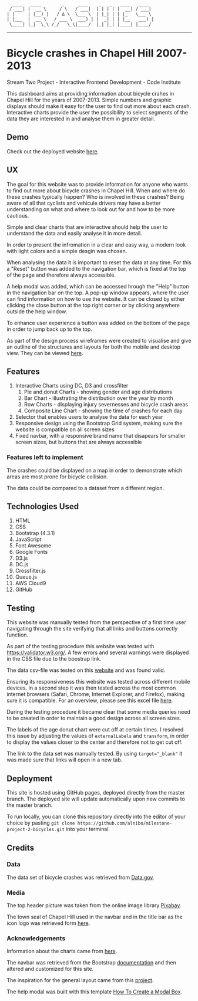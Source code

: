       ____   ____        _     ____    _   _   ____   ____
     / ___| |  __ \     / \   / ___|  | | | | |  __| / ___|
    | |     | |__) |   / ∆ \  \___ \  | |_| | | |_   \___ \
    | |___  |  __ \   / ___ \  ___) | |  _| | | |__   ___) | 
     \____| |_|  \_\ /_/   \_\|____/  |_| |_| |____| |____/

--------------------------- -------------------------------------- 

# Bicycle crashes in Chapel Hill 2007-2013

Stream Two Project - Interactive Frontend Development - Code Institute

This dashboard aims at providing information about bicycle crahes in Chapel Hill for the years of 2007-2013. Simple numbers and graphic displays should make it easy for the user to find out more about each crash. Interactive charts provide the user the possibility to select segments of the data they are interested in and analyse them in greater detail.

## Demo

Check out the deployed website [here]( https://alnibo.github.io/milestone-project-2-bicycles/).

## UX

The goal for this website was to provide information for anyone who wants to find out more about bicycle crashes in Chapel Hill. When and where do these crashes typically happen? Who is involved in these crashes? Being aware of all that cyclists and vehicule drivers may have a better understanding on what and where to look out for and how to be more cautious.

Simple and clear charts that are interactive should help the user to understand the data and easily analyse it in more detail.

In order to present the infromation in a clear and easy way, a modern look with light colors and a simple desgin was chosen.

When analysing the data it is important to reset the data at any time. For this a "Reset" button was added to the navigation bar, which is fixed at the top of the page and therefore always accessible.

A help modal was added, which can be accessed hrough the "Help" button in the navigation bar on the top. A pop-up window appears, where the user can find information on how to use the website. It can be closed by either clicking the close button at the top right corner or by clicking anywhere outside the help window.

To enhance user experience a button was added on the bottom of the page in order to jump back up to the top.

As part of the design process wireframes were created to visualise and give an outline of the structures and layouts for both the mobile and desktop view. They can be viewed [here](https://github.com/alnibo/milestone-project-2-bicycles/tree/master/assets/wireframes).

## Features

1. Interactive Charts using DC, D3 and crossfilter
    1. Pie and donut Charts - showing gender and age distributions 
    2. Bar Chart - illustrating the distribution over the year by month
    3. Row Charts - displaying injury severnesses and bicycle crash areas
    4. Composite Line Chart - showing the time of crashes for each day
2. Selector that enables users to analyse the data for each year 
3. Responsive design using the Bootstrap Grid system, making sure the website is compatible on all screen sizes
4. Fixed navbar, with a responsive brand name that disapears for smaller screen sizes, but buttons that are always accessible

### Features left to implement

The crashes could be displayed on a map in order to demonstrate which areas are most prone for bicycle collision.

The data could be compared to a dataset from a different region.

## Technologies Used

1. HTML
2. CSS
3. Bootstrap (4.3.1)
4. JavaScript
5. Font Awesome
6. Google Fonts
6. D3.js
7. DC.js
8. Crossfilter.js
9. Queue.js
10. AWS Cloud9
10. GitHub

## Testing

This website was manually tested from the perspective of a first time user navigating through the site verifying that all links and buttons correctly function.

As part of the testing procedure this website was tested with https://validator.w3.org/. A few errors and several warnings were displayed in the CSS file due to the boostrap link.

The data csv-file was tested on this [website](https://csvlint.io/) and was found valid.

Ensuring its responsiveness this website was tested across different mobile devices. In a second step it was then tested across the most common internet browsers (Safari, Chrome, Internet Explorer, and Firefox), making sure it is compatible. For an overview, please see this excel file [here](https://github.com/alnibo/milestone-project-2-bicycles/blob/master/assets/testing-wireframes/Testing-resp-comp.pdf).

During the testing procedure it became clear that some media queries need to be created in order to maintain a good design across all screen sizes.

The labels of the age donut chart were cut off at certain times. I resolved this issue by adjusting the values of `externalLabels` and `transform`, in order to display the values closer to the center and therefore not to get cut off.

The link to the data set was manually tested. By using `target="_blank"` it was made sure that links will open in a new tab.

## Deployment

This site is hosted using GitHub pages, deployed directly from the master branch. The deployed site will update automatically upon new commits to the master branch. 

To run locally, you can clone this repository directly into the editor of your choice by pasting `git clone https://github.com/alnibo/milestone-project-2-bicycles.git` into your terminal.

## Credits

### Data
The data set of bicycle crashes was retrieved from [Data.gov](https://catalog.data.gov/dataset/bicycle-crashes).

### Media
The top header picture was taken from the online image library [Pixabay](https://pixabay.com/).

The town seal of Chapel Hill used in the navbar and in the title bar as the icon logo was retrieved form [here](https://chapelhillpubliclibrary.org/town-seal/).

### Acknowledgements

Information about the charts came from [here](https://dc-js.github.io/dc.js/examples/).

The navbar was retrieved from the Bootstrap [documentation](https://getbootstrap.com/docs/4.3/getting-started/introduction/) and then altered and customized for this site.

The inspiration for the general layout came from this [project](https://github.com/Angie55/IFD_Milestone_Project_Two_Dashboard).

The help modal was built with this template [How To Create a Modal Box](https://www.w3schools.com/howto/howto_css_modals.asp).